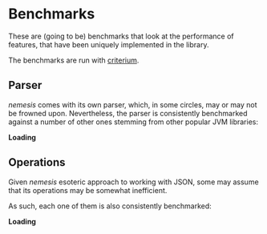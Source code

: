 # Benchmarks

These are (going to be) benchmarks that look at the performance of features, that have been uniquely implemented in the library.

The benchmarks are run with [criterium](https://github.com/hugoduncan/criterium).

## Parser

_nemesis_ comes with its own parser, which, in some circles, may or may not be frowned upon. 
Nevertheless, the parser is consistently benchmarked against a number of other ones stemming from other
popular JVM libraries:

**Loading**

## Operations

Given _nemesis_ esoteric approach to working with JSON, some may assume that its operations may be somewhat inefficient.

As such, each one of them is also consistently benchmarked:

**Loading**